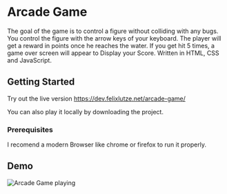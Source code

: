 # Arcade Game

The goal of the game is to control a figure without colliding with any bugs. You control the figure with the arrow keys of your keyboard. The player will get a reward in points once he reaches the water. If you get hit 5 times, a game over screen will appear to Display your Score. Written in HTML, CSS and JavaScript.

## Getting Started

Try out the live version https://dev.felixlutze.net/arcade-game/


You can also play it locally by downloading the project.

### Prerequisites

I recomend a modern Browser like chrome or firefox to run it properly.

## Demo

![Arcade Game playing](https://dev.felixlutze.net/imgs/arcade-game-playing.png "Arcade Game")
